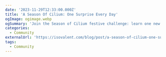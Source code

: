 ```yaml
---
date: '2023-11-29T12:33:00.000Z'
title: 'A Season Of Cilium: One Surprise Every Day'
ogImage: ogimage.webp
ogSummary: 'Join the Season of Cilium festive challenge: learn one new thing about Cilium every day for the next 24 days, and enter the new year ready to tackle your platform challenges'
categories:
  - Community
externalUrl: 'https://isovalent.com/blog/post/a-season-of-cilium-one-surprise-per-day/'
tags:
  - Community
---
```

